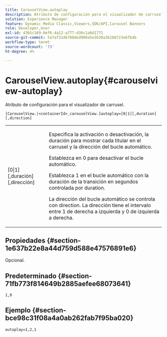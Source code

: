 ```yaml
---
title: CarouselView.autoplay
description: Atributo de configuración para el visualizador de carrusel.
solution: Experience Manager
feature: Dynamic Media Classic,Viewers,SDK/API,Carousel Banners
role: Developer,User
exl-id: 43b5c169-0ef6-4a12-a777-d36c1a8d1771
source-git-commit: 5a7af31d6788ded908a5e1630a3b1b0723e6fb4b
workflow-type: tm+mt
source-wordcount: '73'
ht-degree: 4%

---
```


# CarouselView.autoplay{#carouselview-autoplay}

Atributo de configuración para el visualizador de carrusel.

`[CarouselView.|<containerId>_carouselView.]autoplay=[0|1][,duration][,direction]`

<table id="table_441553CD34C94A58A9D7CBF772DEDDB6"> 
 <tbody> 
  <tr> 
   <td colname="col1"> <p> <span class="codeph">[0|1][,duración][,dirección]</span> </p> </td> 
   <td colname="col2"> <p> Especifica la activación o desactivación, la duración para mostrar cada titular en el carrusel y la dirección del bucle automático. </p> <p>Establezca en <span class="codeph"> 0</span> para desactivar el bucle automático. </p> <p>Establezca <span class="codeph"> 1</span> en el bucle automático con la duración de la transición en segundos controlada por <span class="codeph"> duration</span>. </p> <p>La dirección del bucle automático se controla con <span class="codeph"> direction</span>. La dirección <span class="codeph"></span> tiene el intervalo entre <span class="codeph"> 1</span> de derecha a izquierda y <span class="codeph"> 0</span> de izquierda a derecha. </p> </td> 
  </tr> 
 </tbody> 
</table>

## Propiedades {#section-1e637b22e8a44d759d588e47576891e6}

Opcional.

## Predeterminado {#section-71fb773f814649b2885aefee68073641}

`1,9`

## Ejemplo {#section-bce98c31f08a4a0ab262fab7f95ba020}

```
autoplay=1,2,1
```
